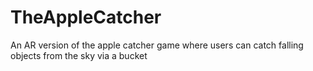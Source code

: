 # TheAppleCatcher
 An AR version of the apple catcher game where users can catch falling objects from the sky via a bucket
